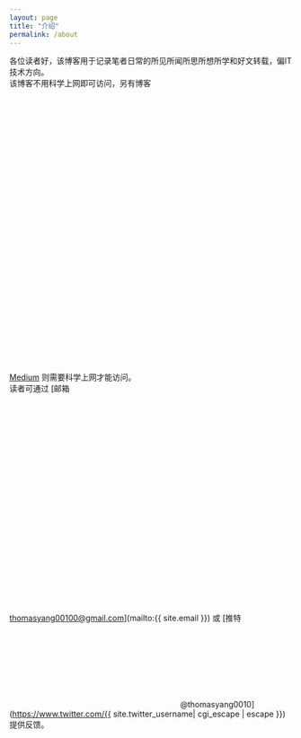 ```yaml
---
layout: page
title: "介绍"
permalink: /about
---
```


各位读者好，该博客用于记录笔者日常的所见所闻所思所想所学和好文转载，偏IT技术方向。<br>
该博客不用科学上网即可访问，另有博客 [<svg class="svg-icon" viewBox="0 0 30 30"><use xlink:href="{{ '/assets/minima-icons.svg#medium' | relative_url }}"></use></svg> Medium](https://medium.com/@thomas-yang) 则需要科学上网才能访问。<br>
读者可通过 [邮箱 <svg class="svg-icon" viewBox="0 0 48 37"><use xlink:href="{{ '/assets/minima-icons.svg#gmail' | relative_url }}"></use></svg> thomasyang00100@gmail.com](mailto:{{ site.email }}) 或 [推特 <svg class="svg-icon"><use xlink:href="{{ '/assets/minima-social-icons.svg#twitter' | relative_url }}"></use></svg> @thomasyang0010](https://www.twitter.com/{{ site.twitter_username| cgi_escape | escape }}) 提供反馈。